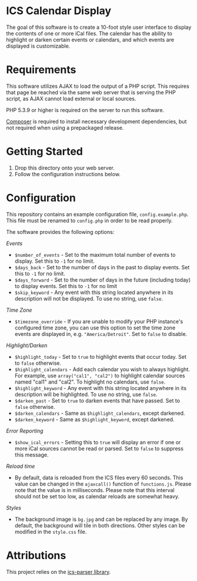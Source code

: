 # ICS Calendar Display #
The goal of this software is to create a 10-foot style user
interface to display the contents of one or more iCal files.
The calendar has the ability to highlight or darken certain
events or calendars, and which events are displayed is customizable.

# Requirements #
This software utilizes AJAX to load the output of a PHP script. This
requires that page be reached via the same web server that is serving
the PHP script, as AJAX cannot load external or local sources.

PHP 5.3.9 or higher is required on the server to run this software.

[Composer](https://getcomposer.org/) is required to install necessary
development dependencies, but not required when using a prepackaged
release.

# Getting Started #

1. Drop this directory onto your web server.
2. Follow the configuration instructions below.

# Configuration #
This repository contains an example configuration file, `config.example.php`.
This file must be renamed to `config.php` in order to be read properly.

The software provides the following options:

_Events_
- `$number_of_events` - Set to the maximum total number of events to display.
    Set this to `-1` for no limit.
- `$days_back` - Set to the number of days in the past to display events.
    Set this to `-1` for no limit.
- `$days_forward` - Set to the number of days in the future (including today) to
    display events. Set this to `-1` for no limit
- `$skip_keyword` - Any event with this string located anywhere in its
    description will not be displayed. To use no string, use `false`.

_Time Zone_
- `$timezone_override` - If you are unable to modify your PHP instance's configured
    time zone, you can use this option to set the time zone events are displayed in,
    e.g. `"America/Detroit"`. Set to `false` to disable.

_Highlight/Darken_
- `$highlight_today` - Set to `true` to highlight events that occur today. Set
    to `false` otherwise.
- `$highlight_calendars` - Add each calendar you wish to always highlight. For
    example, use `array("cal1", "cal2")` to highlight calendar sources named
    "cal1" and "cal2". To highlight no calendars, use `false`.
- `$highlight_keyword` - Any event with this string located anywhere in its
    description will be highlighted. To use no string, use `false`.
- `$darken_past` - Set to `true` to darken events that have passed. Set
    to `false` otherwise.
- `$darken_calendars` - Same as `$highlight_calendars`, except darkened.
- `$darken_keyword` - Same as `$highlight_keyword`, except darkened.

_Error Reporting_
- `$show_ical_errors` - Setting this to `true` will display an error if one or
    more iCal sources cannot be read or parsed. Set to `false` to suppress this
    message.

_Reload time_
- By default, data is reloaded from the ICS files every 60 seconds. This value
    can be changed in the `ajaxcall()` function of `functions.js`. Please note
    that the value is in milliseconds. Please note that this interval should not
    be set too low, as calendar reloads are somewhat heavy.

_Styles_
- The background image is `bg.jpg` and can be replaced by any image. By default,
    the background will tile in both directions. Other styles can be modified in
    the `style.css` file.

# Attributions #
This project relies on the [ics-parser library](https://github.com/u01jmg3/ics-parser/).
